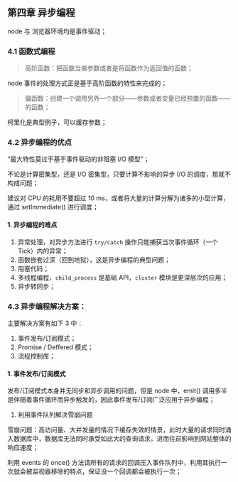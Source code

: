 ## 第四章 异步编程

node 与 浏览器环境均是事件驱动；

### 4.1 函数式编程

> 高阶函数：把函数当做参数或者是将函数作为返回值的函数；

node 事件的处理方式正是基于高阶函数的特性来完成的；

> 偏函数：创建一个调用另外一个部分——参数或者变量已经预置的函数——的函数；

柯里化是典型例子，可以缓存参数；

### 4.2 异步编程的优点

“最大特性莫过于基于事件驱动的非阻塞 I/O 模型”；

不论是计算密集型，还是 I/O 密集型，只要计算不影响的异步 I/O 的调度，那就不构成问题；

建议对 CPU 的耗用不要超过 10 ms，或者将大量的计算分解为诸多的小型计算，通过 setImmediate() 进行调度；

#### 1. 异步编程的难点

1. 异常处理，对异步方法进行 `try/catch` 操作只能捕获当次事件循环（一个 Tick）内的异常；
2. 函数嵌套过深（回到地狱），这是异步编程的典型问题；
3. 阻塞代码；
4. 多线程编程，`child_process` 是基础 API，`cluster` 模块是更深层次的应用；
5. 异步转同步；

### 4.3 异步编程解决方案：

主要解决方案有如下 3 中：

1. 事件发布/订阅模式；
2. Promise / Deffered 模式；
3. 流程控制库；

#### 1. 事件发布/订阅模式

发布/订阅模式本身并无同步和异步调用的问题，但是 node 中，emit() 调用多半是伴随着事件循环而异步触发的，因此事件发布/订阅广泛应用于异步编程；

1. 利用事件队列解决雪崩问题

雪崩问题：高访问量、大并发量的情况下缓存失效的情景，此时大量的请求同时涌入数据库中，数据库无法同时承受如此大的查询请求，进而往前影响到网站整体的响应速度；

利用 events 的 once() 方法请所有的请求的回调压入事件队列中，利用其执行一次就会被监视器移除的特点，保证没一个回调都会被执行一次；